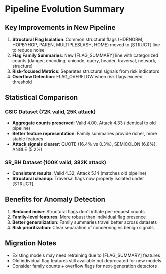 # Pipeline Evolution Summary

## Key Improvements in New Pipeline

1. **Structural Flag Isolation**: Common structural flags (HDRNORM, HOPBYHOP, PAREN, MULTIPLESLASH, HOME) moved to [STRUCT] line to reduce noise
2. **Flag Family Summaries**: New [FLAG_SUMMARY] line with categorized counts (danger, encoding, unicode, query, header, traversal, network, structure)
3. **Risk-focused Metrics**: Separates structural signals from risk indicators
4. **Overflow Detection**: FLAG_OVERFLOW when risk flags exceed threshold

## Statistical Comparison

### CSIC Dataset (72K valid, 25K attack)
- **Aggregate counts preserved**: Valid 4.00, Attack 4.33 (identical to old pipeline)
- **Better feature representation**: Family summaries provide richer, more stable features
- **Attack signals clearer**: QUOTE (16.4% vs 0.3%), SEMICOLON (6.8%), ANGLE (5.2%)

### SR_BH Dataset (100K valid, 382K attack) 
- **Consistent results**: Valid 4.32, Attack 5.14 (matches old pipeline)
- **Structural cleanup**: Traversal flags now properly isolated under [STRUCT]

## Benefits for Anomaly Detection

1. **Reduced noise**: Structural flags don't inflate per-request counts
2. **Family-level features**: More robust than individual flag presence
3. **Better generalization**: Family summaries travel better across datasets
4. **Risk prioritization**: Clear separation of concerning vs benign signals

## Migration Notes

- Existing models may need retraining due to [FLAG_SUMMARY] features
- Old individual flag features still available but deprecated for new models
- Consider family counts + overflow flags for next-generation detectors
